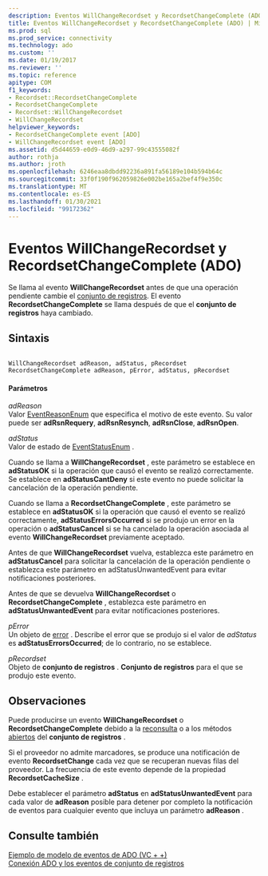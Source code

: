 ```yaml
---
description: Eventos WillChangeRecordset y RecordsetChangeComplete (ADO)
title: Eventos WillChangeRecordset y RecordsetChangeComplete (ADO) | Microsoft Docs
ms.prod: sql
ms.prod_service: connectivity
ms.technology: ado
ms.custom: ''
ms.date: 01/19/2017
ms.reviewer: ''
ms.topic: reference
apitype: COM
f1_keywords:
- Recordset::RecordsetChangeComplete
- RecordsetChangeComplete
- Recordset::WillChangeRecordset
- WillChangeRecordset
helpviewer_keywords:
- RecordsetChangeComplete event [ADO]
- WillChangeRecordset event [ADO]
ms.assetid: d5d44659-e0d9-46d9-a297-99c43555082f
author: rothja
ms.author: jroth
ms.openlocfilehash: 6246eaa8dbdd92236a891fa56189e104b594b64c
ms.sourcegitcommit: 33f0f190f962059826e002be165a2bef4f9e350c
ms.translationtype: MT
ms.contentlocale: es-ES
ms.lasthandoff: 01/30/2021
ms.locfileid: "99172362"
---
```

# <a name="willchangerecordset-and-recordsetchangecomplete-events-ado"></a>Eventos WillChangeRecordset y RecordsetChangeComplete (ADO)
Se llama al evento **WillChangeRecordset** antes de que una operación pendiente cambie el [conjunto de registros](./recordset-object-ado.md). El evento **RecordsetChangeComplete** se llama después de que el **conjunto de registros** haya cambiado.  
  
## <a name="syntax"></a>Sintaxis  
  
```  
  
WillChangeRecordset adReason, adStatus, pRecordset  
RecordsetChangeComplete adReason, pError, adStatus, pRecordset  
```  
  
#### <a name="parameters"></a>Parámetros  
 *adReason*  
 Valor [EventReasonEnum](./eventreasonenum.md) que especifica el motivo de este evento. Su valor puede ser **adRsnRequery**, **adRsnResynch**, **adRsnClose**, **adRsnOpen**.  
  
 *adStatus*  
 Valor de estado de [EventStatusEnum](./eventstatusenum.md) .  
  
 Cuando se llama a **WillChangeRecordset** , este parámetro se establece en **adStatusOK** si la operación que causó el evento se realizó correctamente. Se establece en **adStatusCantDeny** si este evento no puede solicitar la cancelación de la operación pendiente.  
  
 Cuando se llama a **RecordsetChangeComplete** , este parámetro se establece en **adStatusOK** si la operación que causó el evento se realizó correctamente, **adStatusErrorsOccurred** si se produjo un error en la operación o **adStatusCancel** si se ha cancelado la operación asociada al evento **WillChangeRecordset** previamente aceptado.  
  
 Antes de que **WillChangeRecordset** vuelva, establezca este parámetro en **adStatusCancel** para solicitar la cancelación de la operación pendiente o establezca este parámetro en adStatusUnwantedEvent para evitar notificaciones posteriores.  
  
 Antes de que se devuelva **WillChangeRecordset** o **RecordsetChangeComplete** , establezca este parámetro en **adStatusUnwantedEvent** para evitar notificaciones posteriores.  
  
 *pError*  
 Un objeto de [error](./error-object.md) . Describe el error que se produjo si el valor de *adStatus* es **adStatusErrorsOccurred**; de lo contrario, no se establece.  
  
 *pRecordset*  
 Objeto de **conjunto de registros** . **Conjunto de registros** para el que se produjo este evento.  
  
## <a name="remarks"></a>Observaciones  
 Puede producirse un evento **WillChangeRecordset** o **RecordsetChangeComplete** debido a la [reconsulta](./requery-method.md) o a los métodos [abiertos](./open-method-ado-recordset.md) del **conjunto de registros** .  
  
 Si el proveedor no admite marcadores, se produce una notificación de evento **RecordsetChange** cada vez que se recuperan nuevas filas del proveedor. La frecuencia de este evento depende de la propiedad **RecordsetCacheSize** .  
  
 Debe establecer el parámetro **adStatus** en **adStatusUnwantedEvent** para cada valor de **adReason** posible para detener por completo la notificación de eventos para cualquier evento que incluya un parámetro **adReason** .  
  
## <a name="see-also"></a>Consulte también  
 [Ejemplo de modelo de eventos de ADO (VC + +)](./ado-events-model-example-vc.md)   
 [Conexión ADO y los eventos de conjunto de registros](../../guide/data/ado-event-handler-summary.md)